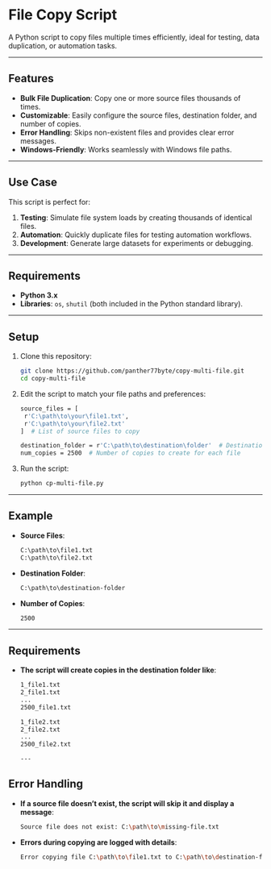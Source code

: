 # File Copy Script  

A Python script to copy files multiple times efficiently, ideal for testing, data duplication, or automation tasks.  

---

## Features  
- **Bulk File Duplication**: Copy one or more source files thousands of times.  
- **Customizable**: Easily configure the source files, destination folder, and number of copies.  
- **Error Handling**: Skips non-existent files and provides clear error messages.  
- **Windows-Friendly**: Works seamlessly with Windows file paths.  

---

## Use Case  
This script is perfect for:  
1. **Testing**: Simulate file system loads by creating thousands of identical files.  
2. **Automation**: Quickly duplicate files for testing automation workflows.  
3. **Development**: Generate large datasets for experiments or debugging.  

---

## Requirements  

- **Python 3.x**  
- **Libraries**: `os`, `shutil` (both included in the Python standard library).  

---

## Setup  

1. Clone this repository:  
   ```bash
   git clone https://github.com/panther77byte/copy-multi-file.git
   cd copy-multi-file
2. Edit the script to match your file paths and preferences: 
   ```bash
   source_files = [
    r'C:\path\to\your\file1.txt',
    r'C:\path\to\your\file2.txt'
   ]  # List of source files to copy

   destination_folder = r'C:\path\to\destination\folder'  # Destination directory
   num_copies = 2500  # Number of copies to create for each file
3. Run the script: 
   ```bash
   python cp-multi-file.py

---

## Example

- **Source Files**:
   ```bash
   C:\path\to\file1.txt  
   C:\path\to\file2.txt

- **Destination Folder**: 
   ```bash
   C:\path\to\destination-folder

- **Number of Copies**:
   ```bash
   2500

---

## Requirements  
- **The script will create copies in the destination folder like**:
  ```bash
  1_file1.txt  
  2_file1.txt  
  ...  
  2500_file1.txt  

  1_file2.txt  
  2_file2.txt
  ...  
  2500_file2.txt

  ---

## Error Handling

- **If a source file doesn’t exist, the script will skip it and display a message**:
   ```bash
   Source file does not exist: C:\path\to\missing-file.txt

- **Errors during copying are logged with details**:
   ```bash
   Error copying file C:\path\to\file1.txt to C:\path\to\destination-folder\1_file1.txt: [Error Message]
